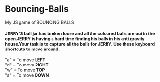 # Bouncing-Balls

My JS game of BOUNCING BALLS

#### JERRY'S ball jar has broken loose and all the coloured balls are out in the open.JERRY is having a hard time finding his balls in his anti gravity house.Your task is to capture all the balls for JERRY. Use these keyboard shortcuts to move around: <br>
 "a" = To move <b>LEFT</b><br>"d"
            = To move
            <b>RIGHT</b><br>"w" = To move <b>TOP</b> <br>"s" = To move <b>DOWN</b>
